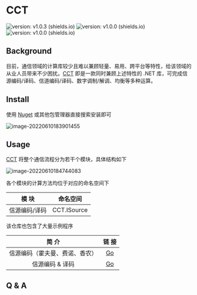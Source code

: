 # CCT

![version: v1.0.3 (shields.io)](https://img.shields.io/badge/version-v1.0.3-green) ![version: v1.0.0 (shields.io)](https://img.shields.io/badge/.net-v6.0-orange) ![version: v1.0.0 (shields.io)](https://img.shields.io/badge/License-MIT-blue)

## Background

目前，通信领域的计算库较少且难以兼顾轻量、易用、跨平台等特性，给该领域的从业人员带来不少困扰。[CCT](https://github.com/Redns/CCT) 即是一款同时兼顾上述特性的 .NET 库，可完成信源编码/译码、信道编码/译码、数字调制/解调、均衡等多种运算。

## Install

使用 [Nuget](https://www.nuget.org/packages/CCT/1.0.1) 或其他包管理器直接搜索安装即可

![image-20220610183901455](http://imagebed.krins.cloud/api/image/X680NBZ2.png)

## Usage

[CCT](https://github.com/Redns/CCT) 将整个通信流程分为若干个模块，具体结构如下

![image-20220610184744083](http://imagebed.krins.cloud/api/image/6J4R2XT4.png)

各个模块的计算方法均位于对应的命名空间下

|     模 块     |  命名空间   |
| :-----------: | :---------: |
| 信源编码/译码 | CCT.ISource |

该仓库也包含了大量示例程序

|             简 介              |                            链 接                             |
| :----------------------------: | :----------------------------------------------------------: |
| 信源编码（霍夫曼、费诺、香农） | [Go](https://github.com/Redns/CCT/tree/master/test/SourceEncoding) |
|        信源编码 & 译码         | [Go](https://github.com/Redns/CCT/tree/master/test/SourceEncodingAndDecoding) |

## Q & A

